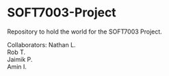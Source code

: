 # SOFT7003-Project

Repository to hold the world for the SOFT7003 Project. 

Collaborators: 
Nathan L.<br/>
Rob T.<br/>
Jaimik P.<br/>
Amin I.
